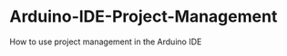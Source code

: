 Arduino-IDE-Project-Management
==============================

How to use project management in the Arduino IDE
